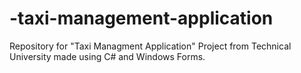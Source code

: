# -taxi-management-application
Repository for "Taxi Managment Application" Project from Technical University made using C# and Windows Forms.
